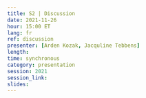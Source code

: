 ```yaml
---
title: S2 | Discussion
date: 2021-11-26
hour: 15:00 ET
lang: fr
ref: discussion
presenter: [Arden Kozak, Jacquline Tebbens]
length:
time: synchronous
category: presentation
session: 2021
session_link:
slides:
---
```

